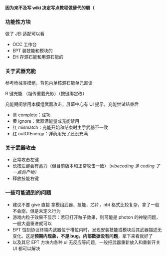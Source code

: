 #### 因为来不及写 wiki 决定写点教程做替代的屑（

### 功能性方块

做了 JEI 适配可以看

- OCC 工作台
- EPT 装技能和模块的
- EH 存源石能和用源石能的

### 关于武器充能

参考枪械类模组，背包内单核源石能单元直读

R 键充能 （祖传重载光影）（按键绑定改）

充能期间禁用本模组武器攻击，屏幕中心有 UI 提示，充能尝试结束后

- 蓝 complete：成功
- 黄 ignore：武器满能量或充能禁用
- 红 mismatch：充能开始和结束时主手武器不一致
- 红 outOfEnergy：弹药用光了还没充满

### 关于武器攻击

- 正常攻击左键
- 长按左键会有蓄力（但目前版本和正常攻击一致）_（vibecoding 多 coding 了一点的产物）_
- 释放技能右键

### 一些可能遇到的问题

- 建议不要 give 直接 拿模组武器，技能，芯片，nbt 格式比较复杂，拿了一般不会崩，但是未定义行为
- 游戏内粒子效果不显示：若已打开粒子效果，则可能是 photon 的神秘问题，一般大退重进就可以
- EPT 蚀刻协议终端内武器位于槽位内时，发现安装技能或模块后其武器描述无变化。这是**预期内现象，不是 bug，内部数据没有问题**，拿下来看就好了
- 以及其它 EPT 方块内各种 ui 无反应等问题，一般把武器重新放入和重新开关 UI 都可以解决
